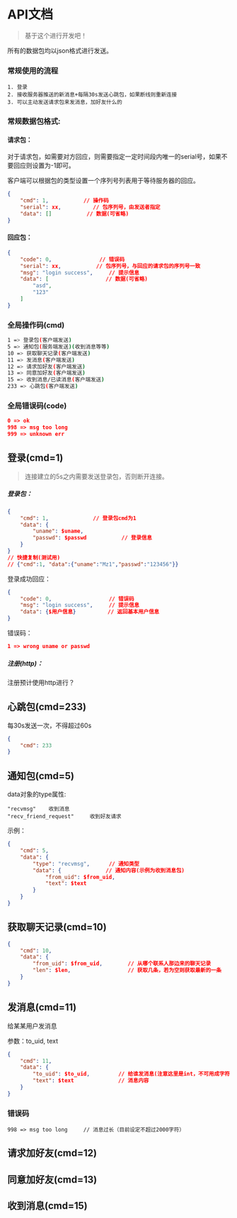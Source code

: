 # API文档

> 基于这个进行开发吧！

所有的数据包均以json格式进行发送。

### 常规使用的流程

```
1. 登录
2. 接收服务器推送的新消息+每隔30s发送心跳包，如果断线则重新连接
3. 可以主动发送请求包来发消息，加好友什么的
```





### 常规数据包格式:

#### 请求包：

对于请求包，如需要对方回应，则需要指定一定时间段内唯一的serial号，如果不要回应则设置为-1即可。

客户端可以根据包的类型设置一个序列号列表用于等待服务器的回应。

```json
{
	"cmd": 1,           // 操作码
    "serial": xx,          // 包序列号，由发送者指定
    "data": []           // 数据(可省略)
}
```



#### 回应包：

```json
{
    "code": 0,               // 错误码
    "serial": xx,           // 包序列号，与回应的请求包的序列号一致
    "msg": "login success",     // 提示信息
    "data": [                  // 数据(可省略)
        "asd",
        "123"
    ]
}
```



### 全局操作码(cmd)

```bash
1 => 登录包(客户端发送)
5 => 通知包(服务端发送)(收到消息等等)
10 => 获取聊天记录(客户端发送)
11 => 发消息(客户端发送)
12 => 请求加好友(客户端发送)
13 => 同意加好友(客户端发送)
15 => 收到消息/已读消息(客户端发送)
233 => 心跳包(客户端发送)
```



### 全局错误码(code)

```json
0 => ok
998 => msg too long
999 => unknown err
```





## 登录(cmd=1)

> 连接建立的5s之内需要发送登录包，否则断开连接。

##### 登录包：

```json
{
    "cmd": 1,              // 登录包cmd为1
    "data": {
        "uname": $uname,
        "passwd": $passwd           // 登录信息
    }
}
// 快捷复制(测试用)
// {"cmd":1, "data":{"uname":"Mz1","passwd":"123456"}}
```

登录成功回应：

```json
{
    "code": 0,                  // 错误码
    "msg": "login success",     // 提示信息
    "data": {$用户信息}          // 返回基本用户信息
}
```

错误码：

```json
1 => wrong uname or passwd
```



##### 注册(http)：

注册预计使用http进行？



## 心跳包(cmd=233)

每30s发送一次，不得超过60s

```json
{
	"cmd": 233
}
```



## 通知包(cmd=5)

data对象的type属性:

```
"recvmsg"    收到消息
"recv_friend_request"     收到好友请求
```

示例：

```json
{
    "cmd": 5,
    "data": {
        "type": "recvmsg",      // 通知类型
        "data": {              // 通知内容(示例为收到消息包)
            "from_uid": $from_uid,
            "text": $text
        }
    }
}
```



## 获取聊天记录(cmd=10)

```json
{
    "cmd": 10,
    "data": {
        "from_uid": $from_uid,        // 从哪个联系人那边来的聊天记录
        "len": $len,                  // 获取几条，若为空则获取最新的一条
    }
}
```




## 发消息(cmd=11)

给某某用户发消息

参数：to_uid, text

```json
{
    "cmd": 11,
    "data": {
        "to_uid": $to_uid,         // 给谁发消息(注意这里是int，不可用成字符串)
        "text": $text              // 消息内容
    }
}
```

### 错误码

```
998 => msg too long     // 消息过长（目前设定不超过2000字符）
```





## 请求加好友(cmd=12)



## 同意加好友(cmd=13)



## 收到消息(cmd=15)